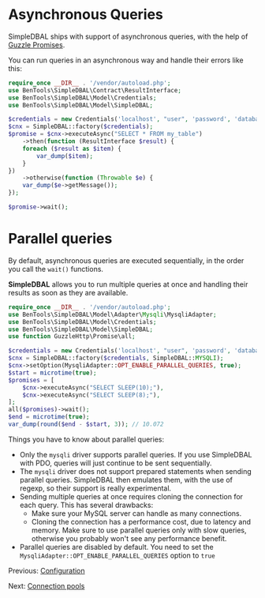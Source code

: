 # Asynchronous Queries

SimpleDBAL ships with support of asynchronous queries, with the help of [Guzzle Promises](https://github.com/guzzle/promises).

You can run queries in an asynchronous way and handle their errors like this:
```php
require_once __DIR__ . '/vendor/autoload.php';
use BenTools\SimpleDBAL\Contract\ResultInterface;
use BenTools\SimpleDBAL\Model\Credentials;
use BenTools\SimpleDBAL\Model\SimpleDBAL;

$credentials = new Credentials('localhost', "user", 'password', 'database');
$cnx = SimpleDBAL::factory($credentials);
$promise = $cnx->executeAsync("SELECT * FROM my_table")
    ->then(function (ResultInterface $result) {
    foreach ($result as $item) {
        var_dump($item);
    }
})
    ->otherwise(function (Throwable $e) {
    var_dump($e->getMessage());
});

$promise->wait();
```

# Parallel queries

By default, asynchronous queries are executed sequentially, in the order you call the `wait()` functions.

**SimpleDBAL** allows you to run multiple queries at once and handling their results as soon as they are available.

```php
require_once __DIR__ . '/vendor/autoload.php';
use BenTools\SimpleDBAL\Model\Adapter\Mysqli\MysqliAdapter;
use BenTools\SimpleDBAL\Model\Credentials;
use BenTools\SimpleDBAL\Model\SimpleDBAL;
use function GuzzleHttp\Promise\all;

$credentials = new Credentials('localhost', "user", 'password', 'database');
$cnx = SimpleDBAL::factory($credentials, SimpleDBAL::MYSQLI);
$cnx->setOption(MysqliAdapter::OPT_ENABLE_PARALLEL_QUERIES, true);
$start = microtime(true);
$promises = [
    $cnx->executeAsync("SELECT SLEEP(10);"),
    $cnx->executeAsync("SELECT SLEEP(8);"),
];
all($promises)->wait();
$end = microtime(true);
var_dump(round($end - $start, 3)); // 10.072
```

Things you have to know about parallel queries:

* Only the `mysqli` driver supports parallel queries. If you use SimpleDBAL with PDO, queries will just continue to be sent sequentially.
* The `mysqli` driver does not support prepared statements when sending parallel queries. SimpleDBAL then emulates them, with the use of regexp, so their support is really experimental.
* Sending multiple queries at once requires cloning the connection for each query. This has several drawbacks:
    * Make sure your MySQL server can handle as many connections.
    * Cloning the connection has a performance cost, due to latency and memory. Make sure to use parallel queries only with slow queries, otherwise you probably won't see any performance benefit.
* Parallel queries are disabled by default. You need to set the `MysqliAdapter::OPT_ENABLE_PARALLEL_QUERIES` option to `true`    

Previous: [Configuration](02-Configuration.md)

Next: [Connection pools](04-ConnectionPools.md)